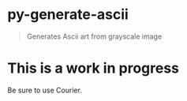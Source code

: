 # py-generate-ascii
> Generates Ascii art from grayscale image


# This is a work in progress
Be sure to use Courier.
